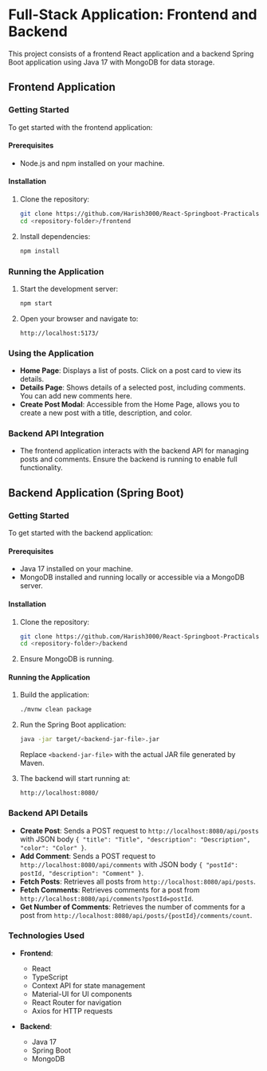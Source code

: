 # Full-Stack Application: Frontend and Backend

This project consists of a frontend React application and a backend Spring Boot application using Java 17 with MongoDB for data storage.

## Frontend Application

### Getting Started

To get started with the frontend application:

#### Prerequisites

- Node.js and npm installed on your machine.

#### Installation

1. Clone the repository:

   ```bash
   git clone https://github.com/Harish3000/React-Springboot-Practicals
   cd <repository-folder>/frontend
   ```

2. Install dependencies:

   ```bash
   npm install
   ```

### Running the Application

1. Start the development server:

   ```bash
   npm start
   ```

2. Open your browser and navigate to:

   ```text
   http://localhost:5173/
   ```

### Using the Application

- **Home Page**: Displays a list of posts. Click on a post card to view its details.
- **Details Page**: Shows details of a selected post, including comments. You can add new comments here.
- **Create Post Modal**: Accessible from the Home Page, allows you to create a new post with a title, description, and color.

### Backend API Integration

- The frontend application interacts with the backend API for managing posts and comments. Ensure the backend is running to enable full functionality.

## Backend Application (Spring Boot)

### Getting Started

To get started with the backend application:

#### Prerequisites

- Java 17 installed on your machine.
- MongoDB installed and running locally or accessible via a MongoDB server.

#### Installation

1. Clone the repository:

   ```bash
   git clone https://github.com/Harish3000/React-Springboot-Practicals
   cd <repository-folder>/backend
   ```

2. Ensure MongoDB is running.

#### Running the Application

1. Build the application:

   ```bash
   ./mvnw clean package
   ```

2. Run the Spring Boot application:

   ```bash
   java -jar target/<backend-jar-file>.jar
   ```

   Replace `<backend-jar-file>` with the actual JAR file generated by Maven.

3. The backend will start running at:

   ```text
   http://localhost:8080/
   ```

### Backend API Details

- **Create Post**: Sends a POST request to `http://localhost:8080/api/posts` with JSON body `{ "title": "Title", "description": "Description", "color": "Color" }`.
- **Add Comment**: Sends a POST request to `http://localhost:8080/api/comments` with JSON body `{ "postId": postId, "description": "Comment" }`.
- **Fetch Posts**: Retrieves all posts from `http://localhost:8080/api/posts`.
- **Fetch Comments**: Retrieves comments for a post from `http://localhost:8080/api/comments?postId=postId`.
- **Get Number of Comments**: Retrieves the number of comments for a post from `http://localhost:8080/api/posts/{postId}/comments/count`.

### Technologies Used

- **Frontend**:
  - React
  - TypeScript
  - Context API for state management
  - Material-UI for UI components
  - React Router for navigation
  - Axios for HTTP requests

- **Backend**:
  - Java 17
  - Spring Boot
  - MongoDB


